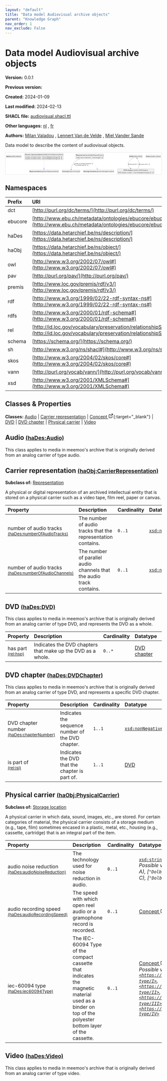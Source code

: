 ```yaml
---
layout: "default"
title: "Data model Audiovisual archive objects"
parent: "Knowledge Graph"
nav_order: 1
nav_exclude: False
---
```

<svg xmlns="http://www.w3.org/2000/svg" style="display: none;"><symbol id="svg-external-link" width="24" height="24" viewBox="0 0 24 24" fill="none" stroke="currentColor" stroke-width="2" stroke-linecap="round" stroke-linejoin="round" class="feather feather-external-link"><title id="svg-external-link-title">(external link)</title><path d="M18 13v6a2 2 0 0 1-2 2H5a2 2 0 0 1-2-2V8a2 2 0 0 1 2-2h6"></path><polyline points="15 3 21 3 21 9"></polyline><line x1="10" y1="14" x2="21" y2="3"></line> </symbol></svg>

Data model Audiovisual archive objects
====================

**Version:** 0.0.1

**Previous version:** 

**Created:** 2024-01-09

**Last modified:** 2024-02-13

**SHACL file:** [audiovisual.shacl.ttl](audiovisual.shacl.ttl)

**Other languages:**
[nl](../nl)
, [fr](../fr)

**Authors:**
[Milan Valadou](mailto:milan.valadou@meemoo.be)
, [Lennert Van de Velde](mailto:lennert.vandevelde@meemoo.be)
, [Miel Vander Sande](mailto:miel.vandersande@meemoo.be)


Data model to describe the content of audiovisual objects.

<div class="wrap">
  <div class="zoom">
  <svg xmlns="http://www.w3.org/2000/svg" xmlns:xlink="http://www.w3.org/1999/xlink" contentStyleType="text/css" preserveAspectRatio="none" version="1.1" viewBox="0 0 1597 223" zoomAndPan="magnify"><defs/><g><a href="#haDes%3AAudio" target="_top" title="#haDes%3AAudio" xlink:actuate="onRequest" xlink:href="#haDes%3AAudio" xlink:show="new" xlink:title="#haDes%3AAudio" xlink:type="simple"><g id="elem_haDes_Audio"><rect codeLine="15" fill="#F1F1F1" height="26.2969" id="haDes_Audio" rx="3.5" ry="3.5" style="stroke:#181818;stroke-width:0.5;" width="154" x="7" y="27.5"/><text fill="#000000" font-family="sans-serif" font-size="14" font-weight="bold" lengthAdjust="spacing" textLength="45" x="10" y="45.4951">Audio</text><text fill="#000000" font-family="sans-serif" font-size="14" lengthAdjust="spacing" textLength="4" x="55" y="45.4951"> </text><text fill="#000000" font-family="sans-serif" font-size="14" lengthAdjust="spacing" textLength="99" x="59" y="45.4951">(haDes:Audio)</text></g></a><a href="#haObj%3ACarrierRepresentation" target="_top" title="#haObj%3ACarrierRepresentation" xlink:actuate="onRequest" xlink:href="#haObj%3ACarrierRepresentation" xlink:show="new" xlink:title="#haObj%3ACarrierRepresentation" xlink:type="simple"><g id="elem_haObj_CarrierRepresentation"><rect codeLine="16" fill="#F1F1F1" height="66.8906" id="haObj_CarrierRepresentation" rx="3.5" ry="3.5" style="stroke:#181818;stroke-width:0.5;" width="395" x="196.5" y="7"/><text fill="#000000" font-family="sans-serif" font-size="14" font-weight="bold" lengthAdjust="spacing" textLength="55" x="199.5" y="24.9951">Carrier</text><text fill="#000000" font-family="sans-serif" font-size="14" font-weight="bold" lengthAdjust="spacing" textLength="5" x="254.5" y="24.9951"> </text><text fill="#000000" font-family="sans-serif" font-size="14" font-weight="bold" lengthAdjust="spacing" textLength="118" x="259.5" y="24.9951">representation</text><text fill="#000000" font-family="sans-serif" font-size="14" lengthAdjust="spacing" textLength="4" x="377.5" y="24.9951"> </text><text fill="#000000" font-family="sans-serif" font-size="14" lengthAdjust="spacing" textLength="207" x="381.5" y="24.9951">(haObj:CarrierRepresentation)</text><line style="stroke:#181818;stroke-width:0.5;" x1="197.5" x2="590.5" y1="33.2969" y2="33.2969"/><text fill="#000000" font-family="sans-serif" font-size="14" lengthAdjust="spacing" textLength="54" x="202.5" y="50.292">number</text><text fill="#000000" font-family="sans-serif" font-size="14" lengthAdjust="spacing" textLength="4" x="256.5" y="50.292"> </text><text fill="#000000" font-family="sans-serif" font-size="14" lengthAdjust="spacing" textLength="13" x="260.5" y="50.292">of</text><text fill="#000000" font-family="sans-serif" font-size="14" lengthAdjust="spacing" textLength="4" x="273.5" y="50.292"> </text><text fill="#000000" font-family="sans-serif" font-size="14" lengthAdjust="spacing" textLength="38" x="277.5" y="50.292">audio</text><text fill="#000000" font-family="sans-serif" font-size="14" lengthAdjust="spacing" textLength="4" x="315.5" y="50.292"> </text><text fill="#000000" font-family="sans-serif" font-size="14" lengthAdjust="spacing" textLength="42" x="319.5" y="50.292">tracks</text><text fill="#000000" font-family="sans-serif" font-size="14" lengthAdjust="spacing" textLength="4" x="361.5" y="50.292"> </text><text fill="#000000" font-family="sans-serif" font-size="14" lengthAdjust="spacing" textLength="5" x="365.5" y="50.292">:</text><text fill="#000000" font-family="sans-serif" font-size="14" lengthAdjust="spacing" textLength="4" x="370.5" y="50.292"> </text><text fill="#000000" font-family="sans-serif" font-size="14" font-style="italic" lengthAdjust="spacing" textLength="165" x="374.5" y="50.292">xsd:nonNegativeInteger</text><text fill="#000000" font-family="sans-serif" font-size="14" lengthAdjust="spacing" textLength="4" x="539.5" y="50.292"> </text><text fill="#000000" font-family="sans-serif" font-size="14" lengthAdjust="spacing" textLength="36" x="543.5" y="50.292">[0..1]</text><text fill="#000000" font-family="sans-serif" font-size="14" lengthAdjust="spacing" textLength="54" x="202.5" y="66.5889">number</text><text fill="#000000" font-family="sans-serif" font-size="14" lengthAdjust="spacing" textLength="4" x="256.5" y="66.5889"> </text><text fill="#000000" font-family="sans-serif" font-size="14" lengthAdjust="spacing" textLength="13" x="260.5" y="66.5889">of</text><text fill="#000000" font-family="sans-serif" font-size="14" lengthAdjust="spacing" textLength="4" x="273.5" y="66.5889"> </text><text fill="#000000" font-family="sans-serif" font-size="14" lengthAdjust="spacing" textLength="38" x="277.5" y="66.5889">audio</text><text fill="#000000" font-family="sans-serif" font-size="14" lengthAdjust="spacing" textLength="4" x="315.5" y="66.5889"> </text><text fill="#000000" font-family="sans-serif" font-size="14" lengthAdjust="spacing" textLength="42" x="319.5" y="66.5889">tracks</text><text fill="#000000" font-family="sans-serif" font-size="14" lengthAdjust="spacing" textLength="4" x="361.5" y="66.5889"> </text><text fill="#000000" font-family="sans-serif" font-size="14" lengthAdjust="spacing" textLength="5" x="365.5" y="66.5889">:</text><text fill="#000000" font-family="sans-serif" font-size="14" lengthAdjust="spacing" textLength="4" x="370.5" y="66.5889"> </text><text fill="#000000" font-family="sans-serif" font-size="14" font-style="italic" lengthAdjust="spacing" textLength="165" x="374.5" y="66.5889">xsd:nonNegativeInteger</text><text fill="#000000" font-family="sans-serif" font-size="14" lengthAdjust="spacing" textLength="4" x="539.5" y="66.5889"> </text><text fill="#000000" font-family="sans-serif" font-size="14" lengthAdjust="spacing" textLength="36" x="543.5" y="66.5889">[0..1]</text></g></a><a href="#premis%3ARepresentation" target="_top" title="#premis%3ARepresentation" xlink:actuate="onRequest" xlink:href="#premis%3ARepresentation" xlink:show="new" xlink:title="#premis%3ARepresentation" xlink:type="simple"><g id="elem_premis_Representation"><rect codeLine="17" fill="#F1F1F1" height="26.2969" id="premis_Representation" rx="3.5" ry="3.5" style="stroke:#181818;stroke-width:0.5;" width="300" x="244" y="178.5"/><text fill="#000000" font-family="sans-serif" font-size="14" font-weight="bold" lengthAdjust="spacing" textLength="121" x="247" y="196.4951">Representation</text><text fill="#000000" font-family="sans-serif" font-size="14" lengthAdjust="spacing" textLength="4" x="368" y="196.4951"> </text><text fill="#000000" font-family="sans-serif" font-size="14" lengthAdjust="spacing" textLength="169" x="372" y="196.4951">(premis:Representation)</text></g></a><a href="../../terms/en#skos%3AConcept" target="_top" title="../../terms/en#skos%3AConcept" xlink:actuate="onRequest" xlink:href="../../terms/en#skos%3AConcept" xlink:show="new" xlink:title="../../terms/en#skos%3AConcept" xlink:type="simple"><g id="elem_skos_Concept"><rect codeLine="18" fill="#F1F1F1" height="26.2969" id="skos_Concept" rx="3.5" ry="3.5" style="stroke:#181818;stroke-width:0.5;" width="183" x="579.5" y="178.5"/><text fill="#000000" font-family="sans-serif" font-size="14" font-weight="bold" lengthAdjust="spacing" textLength="66" x="582.5" y="196.4951">Concept</text><text fill="#000000" font-family="sans-serif" font-size="14" lengthAdjust="spacing" textLength="4" x="648.5" y="196.4951"> </text><text fill="#000000" font-family="sans-serif" font-size="14" lengthAdjust="spacing" textLength="107" x="652.5" y="196.4951">(skos:Concept)</text></g></a><a href="#haDes%3ADVD" target="_top" title="#haDes%3ADVD" xlink:actuate="onRequest" xlink:href="#haDes%3ADVD" xlink:show="new" xlink:title="#haDes%3ADVD" xlink:type="simple"><g id="elem_haDes_DVD"><rect codeLine="19" fill="#F1F1F1" height="26.2969" id="haDes_DVD" rx="3.5" ry="3.5" style="stroke:#181818;stroke-width:0.5;" width="134" x="1267" y="27.5"/><text fill="#000000" font-family="sans-serif" font-size="14" font-weight="bold" lengthAdjust="spacing" textLength="33" x="1270" y="45.4951">DVD</text><text fill="#000000" font-family="sans-serif" font-size="14" lengthAdjust="spacing" textLength="4" x="1303" y="45.4951"> </text><text fill="#000000" font-family="sans-serif" font-size="14" lengthAdjust="spacing" textLength="91" x="1307" y="45.4951">(haDes:DVD)</text></g></a><a href="#haDes%3ADVDChapter" target="_top" title="#haDes%3ADVDChapter" xlink:actuate="onRequest" xlink:href="#haDes%3ADVDChapter" xlink:show="new" xlink:title="#haDes%3ADVDChapter" xlink:type="simple"><g id="elem_haDes_DVDChapter"><rect codeLine="20" fill="#F1F1F1" height="50.5938" id="haDes_DVDChapter" rx="3.5" ry="3.5" style="stroke:#181818;stroke-width:0.5;" width="376" x="1146" y="166"/><text fill="#000000" font-family="sans-serif" font-size="14" font-weight="bold" lengthAdjust="spacing" textLength="33" x="1209.5" y="183.9951">DVD</text><text fill="#000000" font-family="sans-serif" font-size="14" font-weight="bold" lengthAdjust="spacing" textLength="5" x="1242.5" y="183.9951"> </text><text fill="#000000" font-family="sans-serif" font-size="14" font-weight="bold" lengthAdjust="spacing" textLength="61" x="1247.5" y="183.9951">chapter</text><text fill="#000000" font-family="sans-serif" font-size="14" lengthAdjust="spacing" textLength="4" x="1308.5" y="183.9951"> </text><text fill="#000000" font-family="sans-serif" font-size="14" lengthAdjust="spacing" textLength="146" x="1312.5" y="183.9951">(haDes:DVDChapter)</text><line style="stroke:#181818;stroke-width:0.5;" x1="1147" x2="1521" y1="192.2969" y2="192.2969"/><text fill="#000000" font-family="sans-serif" font-size="14" lengthAdjust="spacing" textLength="31" x="1152" y="209.292">DVD</text><text fill="#000000" font-family="sans-serif" font-size="14" lengthAdjust="spacing" textLength="4" x="1183" y="209.292"> </text><text fill="#000000" font-family="sans-serif" font-size="14" lengthAdjust="spacing" textLength="53" x="1187" y="209.292">chapter</text><text fill="#000000" font-family="sans-serif" font-size="14" lengthAdjust="spacing" textLength="4" x="1240" y="209.292"> </text><text fill="#000000" font-family="sans-serif" font-size="14" lengthAdjust="spacing" textLength="54" x="1244" y="209.292">number</text><text fill="#000000" font-family="sans-serif" font-size="14" lengthAdjust="spacing" textLength="4" x="1298" y="209.292"> </text><text fill="#000000" font-family="sans-serif" font-size="14" lengthAdjust="spacing" textLength="5" x="1302" y="209.292">:</text><text fill="#000000" font-family="sans-serif" font-size="14" lengthAdjust="spacing" textLength="4" x="1307" y="209.292"> </text><text fill="#000000" font-family="sans-serif" font-size="14" font-style="italic" lengthAdjust="spacing" textLength="165" x="1311" y="209.292">xsd:nonNegativeInteger</text><text fill="#000000" font-family="sans-serif" font-size="14" lengthAdjust="spacing" textLength="4" x="1476" y="209.292"> </text><text fill="#000000" font-family="sans-serif" font-size="14" lengthAdjust="spacing" textLength="36" x="1480" y="209.292">[1..1]</text></g></a><a href="#haObj%3APhysicalCarrier" target="_top" title="#haObj%3APhysicalCarrier" xlink:actuate="onRequest" xlink:href="#haObj%3APhysicalCarrier" xlink:show="new" xlink:title="#haObj%3APhysicalCarrier" xlink:type="simple"><g id="elem_haObj_PhysicalCarrier"><rect codeLine="21" fill="#F1F1F1" height="50.5938" id="haObj_PhysicalCarrier" rx="3.5" ry="3.5" style="stroke:#181818;stroke-width:0.5;" width="287" x="718.5" y="15"/><text fill="#000000" font-family="sans-serif" font-size="14" font-weight="bold" lengthAdjust="spacing" textLength="64" x="721.5" y="32.9951">Physical</text><text fill="#000000" font-family="sans-serif" font-size="14" font-weight="bold" lengthAdjust="spacing" textLength="5" x="785.5" y="32.9951"> </text><text fill="#000000" font-family="sans-serif" font-size="14" font-weight="bold" lengthAdjust="spacing" textLength="53" x="790.5" y="32.9951">carrier</text><text fill="#000000" font-family="sans-serif" font-size="14" lengthAdjust="spacing" textLength="4" x="843.5" y="32.9951"> </text><text fill="#000000" font-family="sans-serif" font-size="14" lengthAdjust="spacing" textLength="155" x="847.5" y="32.9951">(haObj:PhysicalCarrier)</text><line style="stroke:#181818;stroke-width:0.5;" x1="719.5" x2="1004.5" y1="41.2969" y2="41.2969"/><text fill="#000000" font-family="sans-serif" font-size="14" lengthAdjust="spacing" textLength="38" x="724.5" y="58.292">audio</text><text fill="#000000" font-family="sans-serif" font-size="14" lengthAdjust="spacing" textLength="4" x="762.5" y="58.292"> </text><text fill="#000000" font-family="sans-serif" font-size="14" lengthAdjust="spacing" textLength="38" x="766.5" y="58.292">noise</text><text fill="#000000" font-family="sans-serif" font-size="14" lengthAdjust="spacing" textLength="4" x="804.5" y="58.292"> </text><text fill="#000000" font-family="sans-serif" font-size="14" lengthAdjust="spacing" textLength="66" x="808.5" y="58.292">reduction</text><text fill="#000000" font-family="sans-serif" font-size="14" lengthAdjust="spacing" textLength="4" x="874.5" y="58.292"> </text><text fill="#000000" font-family="sans-serif" font-size="14" lengthAdjust="spacing" textLength="5" x="878.5" y="58.292">:</text><text fill="#000000" font-family="sans-serif" font-size="14" lengthAdjust="spacing" textLength="4" x="883.5" y="58.292"> </text><text fill="#000000" font-family="sans-serif" font-size="14" font-style="italic" lengthAdjust="spacing" textLength="68" x="887.5" y="58.292">xsd:string</text><text fill="#000000" font-family="sans-serif" font-size="14" lengthAdjust="spacing" textLength="4" x="955.5" y="58.292"> </text><text fill="#000000" font-family="sans-serif" font-size="14" lengthAdjust="spacing" textLength="36" x="959.5" y="58.292">[0..1]</text></g></a><a href="#premis%3AStorageLocation" target="_top" title="#premis%3AStorageLocation" xlink:actuate="onRequest" xlink:href="#premis%3AStorageLocation" xlink:show="new" xlink:title="#premis%3AStorageLocation" xlink:type="simple"><g id="elem_premis_StorageLocation"><rect codeLine="22" fill="#F1F1F1" height="26.2969" id="premis_StorageLocation" rx="3.5" ry="3.5" style="stroke:#181818;stroke-width:0.5;" width="313" x="797.5" y="178.5"/><text fill="#000000" font-family="sans-serif" font-size="14" font-weight="bold" lengthAdjust="spacing" textLength="62" x="800.5" y="196.4951">Storage</text><text fill="#000000" font-family="sans-serif" font-size="14" font-weight="bold" lengthAdjust="spacing" textLength="5" x="862.5" y="196.4951"> </text><text fill="#000000" font-family="sans-serif" font-size="14" font-weight="bold" lengthAdjust="spacing" textLength="62" x="867.5" y="196.4951">location</text><text fill="#000000" font-family="sans-serif" font-size="14" lengthAdjust="spacing" textLength="4" x="929.5" y="196.4951"> </text><text fill="#000000" font-family="sans-serif" font-size="14" lengthAdjust="spacing" textLength="174" x="933.5" y="196.4951">(premis:StorageLocation)</text></g></a><a href="#haDes%3AVideo" target="_top" title="#haDes%3AVideo" xlink:actuate="onRequest" xlink:href="#haDes%3AVideo" xlink:show="new" xlink:title="#haDes%3AVideo" xlink:type="simple"><g id="elem_haDes_Video"><rect codeLine="23" fill="#F1F1F1" height="26.2969" id="haDes_Video" rx="3.5" ry="3.5" style="stroke:#181818;stroke-width:0.5;" width="154" x="1436" y="27.5"/><text fill="#000000" font-family="sans-serif" font-size="14" font-weight="bold" lengthAdjust="spacing" textLength="45" x="1439" y="45.4951">Video</text><text fill="#000000" font-family="sans-serif" font-size="14" lengthAdjust="spacing" textLength="4" x="1484" y="45.4951"> </text><text fill="#000000" font-family="sans-serif" font-size="14" lengthAdjust="spacing" textLength="99" x="1488" y="45.4951">(haDes:Video)</text></g></a><g id="link_haObj_CarrierRepresentation_premis_Representation"><path codeLine="27" d="M394,74.2 C394,107.09 394,138.07 394,160.5 " fill="none" id="haObj_CarrierRepresentation-to-premis_Representation" style="stroke:#0000FF;stroke-width:1.0;stroke-dasharray:1.0,3.0;"/><polygon fill="none" points="394,178.5,400,160.5,388,160.5,394,178.5" style="stroke:#0000FF;stroke-width:1.0;"/></g><g id="link_haDes_DVD_haDes_DVDChapter"><path codeLine="36" d="M1311.41,53.76 C1283.34,70.73 1241.08,103.04 1258,136 C1264.16,147.99 1269.4651,154.3907 1280.3751,162.3607 " fill="none" id="haDes_DVD-to-haDes_DVDChapter" style="stroke:#454645;stroke-width:1.0;"/><polygon fill="#454645" points="1285.22,165.9,1280.3122,157.3611,1281.1826,162.9506,1275.5931,163.821,1285.22,165.9" style="stroke:#454645;stroke-width:1.0;"/><polygon fill="#000000" points="1261.6261,124.874,1266.9373,116.9846,1261.2857,115.3695,1261.6261,124.874" style="stroke:#000000;stroke-width:1.0;"/><text fill="#000000" font-family="sans-serif" font-size="13" lengthAdjust="spacing" textLength="23" x="1272" y="124.5669">has</text><text fill="#000000" font-family="sans-serif" font-size="13" lengthAdjust="spacing" textLength="4" x="1295" y="124.5669"> </text><text fill="#000000" font-family="sans-serif" font-size="13" lengthAdjust="spacing" textLength="26" x="1299" y="124.5669">part</text><text fill="#000000" font-family="sans-serif" font-size="13" lengthAdjust="spacing" textLength="4" x="1325" y="124.5669"> </text><text fill="#000000" font-family="sans-serif" font-size="13" lengthAdjust="spacing" textLength="33" x="1329" y="124.5669">[0..*]</text></g><g id="link_haDes_DVDChapter_haDes_DVD"><path codeLine="40" d="M1352.86,165.78 C1358.57,156.87 1364.09,146.44 1367,136 C1375.41,105.87 1359.1195,76.3063 1346.6595,58.4963 " fill="none" id="haDes_DVDChapter-to-haDes_DVD" style="stroke:#454645;stroke-width:1.0;"/><polygon fill="#454645" points="1343.22,53.58,1345.1017,63.2474,1346.0862,57.6769,1351.6567,58.6615,1343.22,53.58" style="stroke:#454645;stroke-width:1.0;"/><polygon fill="#000000" points="1373.7115,115.0747,1371.2994,124.2743,1377.1674,123.9352,1373.7115,115.0747" style="stroke:#000000;stroke-width:1.0;"/><text fill="#000000" font-family="sans-serif" font-size="13" lengthAdjust="spacing" textLength="10" x="1383" y="124.5669">is</text><text fill="#000000" font-family="sans-serif" font-size="13" lengthAdjust="spacing" textLength="4" x="1393" y="124.5669"> </text><text fill="#000000" font-family="sans-serif" font-size="13" lengthAdjust="spacing" textLength="26" x="1397" y="124.5669">part</text><text fill="#000000" font-family="sans-serif" font-size="13" lengthAdjust="spacing" textLength="4" x="1423" y="124.5669"> </text><text fill="#000000" font-family="sans-serif" font-size="13" lengthAdjust="spacing" textLength="12" x="1427" y="124.5669">of</text><text fill="#000000" font-family="sans-serif" font-size="13" lengthAdjust="spacing" textLength="4" x="1439" y="124.5669"> </text><text fill="#000000" font-family="sans-serif" font-size="13" lengthAdjust="spacing" textLength="34" x="1443" y="124.5669">[1..1]</text></g><g id="link_haObj_PhysicalCarrier_premis_StorageLocation"><path codeLine="43" d="M877.19,66.1 C897.1,98.34 921.7815,138.3254 936.9315,162.8554 " fill="none" id="haObj_PhysicalCarrier-to-premis_StorageLocation" style="stroke:#0000FF;stroke-width:1.0;stroke-dasharray:1.0,3.0;"/><polygon fill="none" points="946.39,178.17,942.0364,159.7026,931.8267,166.0082,946.39,178.17" style="stroke:#0000FF;stroke-width:1.0;"/></g><g id="link_haObj_PhysicalCarrier_skos_Concept"><path codeLine="46" d="M758.26,66.01 C736.82,75.05 715.94,87.33 700,104 C680.08,124.83 674.4503,153.7932 672.5003,172.2532 " fill="none" id="haObj_PhysicalCarrier-to-skos_Concept" style="stroke:#454645;stroke-width:1.0;"/><polygon fill="#454645" points="671.87,178.22,676.7933,169.69,672.3952,173.2477,668.8376,168.8496,671.87,178.22" style="stroke:#454645;stroke-width:1.0;"/><polygon fill="#000000" points="701.8595,124.0235,709.8276,118.8312,705.2539,115.1393,701.8595,124.0235" style="stroke:#000000;stroke-width:1.0;"/><text fill="#000000" font-family="sans-serif" font-size="13" lengthAdjust="spacing" textLength="35" x="714" y="117.0669">audio</text><text fill="#000000" font-family="sans-serif" font-size="13" lengthAdjust="spacing" textLength="4" x="749" y="117.0669"> </text><text fill="#000000" font-family="sans-serif" font-size="13" lengthAdjust="spacing" textLength="60" x="753" y="117.0669">recording</text><text fill="#000000" font-family="sans-serif" font-size="13" lengthAdjust="spacing" textLength="4" x="813" y="117.0669"> </text><text fill="#000000" font-family="sans-serif" font-size="13" lengthAdjust="spacing" textLength="39" x="817" y="117.0669">speed</text><text fill="#000000" font-family="sans-serif" font-size="13" lengthAdjust="spacing" textLength="4" x="856" y="117.0669"> </text><text fill="#000000" font-family="sans-serif" font-size="13" lengthAdjust="spacing" textLength="34" x="860" y="117.0669">[0..1]</text><text fill="#000000" font-family="sans-serif" font-size="13" lengthAdjust="spacing" textLength="63" x="714" y="132.1997">iec-60094</text><text fill="#000000" font-family="sans-serif" font-size="13" lengthAdjust="spacing" textLength="4" x="777" y="132.1997"> </text><text fill="#000000" font-family="sans-serif" font-size="13" lengthAdjust="spacing" textLength="28" x="781" y="132.1997">type</text><text fill="#000000" font-family="sans-serif" font-size="13" lengthAdjust="spacing" textLength="4" x="809" y="132.1997"> </text><text fill="#000000" font-family="sans-serif" font-size="13" lengthAdjust="spacing" textLength="34" x="813" y="132.1997">[0..1]</text></g></g></svg>
  </div>
</div>

## Namespaces

| Prefix | URI      |
| :----- | :------- |
| dct     | [http://purl.org/dc/terms/](http://purl.org/dc/terms/) |
| ebucore     | [http://www.ebu.ch/metadata/ontologies/ebucore/ebucore#](http://www.ebu.ch/metadata/ontologies/ebucore/ebucore#) |
| haDes     | [https://data.hetarchief.be/ns/description/](https://data.hetarchief.be/ns/description/) |
| haObj     | [https://data.hetarchief.be/ns/object/](https://data.hetarchief.be/ns/object/) |
| owl     | [http://www.w3.org/2002/07/owl#](http://www.w3.org/2002/07/owl#) |
| pav     | [http://purl.org/pav/](http://purl.org/pav/) |
| premis     | [http://www.loc.gov/premis/rdf/v3/](http://www.loc.gov/premis/rdf/v3/) |
| rdf     | [http://www.w3.org/1999/02/22-rdf-syntax-ns#](http://www.w3.org/1999/02/22-rdf-syntax-ns#) |
| rdfs     | [http://www.w3.org/2000/01/rdf-schema#](http://www.w3.org/2000/01/rdf-schema#) |
| rel     | [http://id.loc.gov/vocabulary/preservation/relationshipSubType/](http://id.loc.gov/vocabulary/preservation/relationshipSubType/) |
| schema     | [https://schema.org/](https://schema.org/) |
| sh     | [http://www.w3.org/ns/shacl#](http://www.w3.org/ns/shacl#) |
| skos     | [http://www.w3.org/2004/02/skos/core#](http://www.w3.org/2004/02/skos/core#) |
| vann     | [http://purl.org/vocab/vann/](http://purl.org/vocab/vann/) |
| xsd     | [http://www.w3.org/2001/XMLSchema#](http://www.w3.org/2001/XMLSchema#) |

## Classes & Properties

**Classes:** 
 [Audio](#haDes%3AAudio) |  [Carrier representation](#haObj%3ACarrierRepresentation) |  [Concept <svg class="svg-external-link" viewBox="0 0 24 24" aria-labelledby="svg-external-link-title"><use xlink:href="#svg-external-link"></use></svg>](../../terms/en#skos%3AConcept){:target="_blank"} |  [DVD](#haDes%3ADVD) |  [DVD chapter](#haDes%3ADVDChapter) |  [Physical carrier](#haObj%3APhysicalCarrier) |  [Video](#haDes%3AVideo)
## <a id="haDes%3AAudio"></a>Audio <small>[(haDes:Audio)](https://data.hetarchief.be/ns/description/Audio)</small>


This class applies to media in meemoo's archive that is originally derived from an analog carrier of type audio.


## <a id="haObj%3ACarrierRepresentation"></a>Carrier representation <small>[(haObj:CarrierRepresentation)](https://data.hetarchief.be/ns/object/CarrierRepresentation)</small>


**Subclass of:** 
[Representation](#premis%3ARepresentation)

A physical or digital representation of an archived intellectual entity that is stored on a physical carrier such as a video tape, film reel, paper or canvas.

| Property | Description | Cardinality | Datatype |
| :------ | :---------- | :---------- | :------- |
| <a id='haDes%3AnumberOfAudioTracks'></a>number of audio tracks <br> <small>[(haDes:numberOfAudioTracks)](https://data.hetarchief.be/ns/description/numberOfAudioTracks)</small> | The number of audio tracks that the representation contains. | `0..1` | [`xsd:nonNegativeInteger`](http://www.w3.org/2001/XMLSchema#nonNegativeInteger)  |
| <a id='haDes%3AnumberOfAudioChannels'></a>number of audio tracks <br> <small>[(haDes:numberOfAudioChannels)](https://data.hetarchief.be/ns/description/numberOfAudioChannels)</small> | The number of parallel audio channels that the audio track contains. | `0..1` | [`xsd:nonNegativeInteger`](http://www.w3.org/2001/XMLSchema#nonNegativeInteger)  |



## <a id="haDes%3ADVD"></a>DVD <small>[(haDes:DVD)](https://data.hetarchief.be/ns/description/DVD)</small>


This class applies to media in meemoo's archive that is originally derived from an analog carrier of type DVD, and represents the DVD as a whole.

| Property | Description | Cardinality | Datatype |
| :------ | :---------- | :---------- | :------- |
| <a id='rel%3Ahsp'></a>has part <br> <small>[(rel:hsp)](http://id.loc.gov/vocabulary/preservation/relationshipSubType/hsp)</small> | Indicates the DVD chapters that make up the DVD as a whole. | `0..*` | [DVD chapter](#haDes%3ADVDChapter)  |

## <a id="haDes%3ADVDChapter"></a>DVD chapter <small>[(haDes:DVDChapter)](https://data.hetarchief.be/ns/description/DVDChapter)</small>


This class applies to media in meemoo's archive that is originally derived from an analog carrier of type DVD, and represents a specific DVD chapter.

| Property | Description | Cardinality | Datatype |
| :------ | :---------- | :---------- | :------- |
| <a id='haDes%3AchapterNumber'></a>DVD chapter number <br> <small>[(haDes:chapterNumber)](https://data.hetarchief.be/ns/description/chapterNumber)</small> | Indicates the sequence number of the DVD chapter. | `1..1` | [`xsd:nonNegativeInteger`](http://www.w3.org/2001/XMLSchema#nonNegativeInteger)  |
| <a id='rel%3Aisi'></a>is part of <br> <small>[(rel:isi)](http://id.loc.gov/vocabulary/preservation/relationshipSubType/isi)</small> | Indicates the DVD that the chapter is part of. | `1..1` | [DVD](#haDes%3ADVD)  |

## <a id="haObj%3APhysicalCarrier"></a>Physical carrier <small>[(haObj:PhysicalCarrier)](https://data.hetarchief.be/ns/object/PhysicalCarrier)</small>


**Subclass of:** 
[Storage location](#premis%3AStorageLocation)

A physical carrier in which data, sound, images, etc., are stored.  For certain categories of material, the physical carrier consists of a storage medium (e.g., tape, film) sometimes encased in a plastic, metal, etc., housing (e.g., cassette, cartridge) that is an integral part of the item.

| Property | Description | Cardinality | Datatype |
| :------ | :---------- | :---------- | :------- |
| <a id='haDes%3AaudioNoiseReduction'></a>audio noise reduction <br> <small>[(haDes:audioNoiseReduction)](https://data.hetarchief.be/ns/description/audioNoiseReduction)</small> | The technology used for noise reduction in audio. | `0..1` | [`xsd:string`](http://www.w3.org/2001/XMLSchema#string) <br>_Possible values: [`"DBX"`](DBX), [`"Dolby A"`](Dolby A), [`"Dolby B"`](Dolby B), [`"Dolby C"`](Dolby C), [`"Dolby D"`](Dolby D)_ |
| <a id='haDes%3AaudioRecordingSpeed'></a>audio recording speed <br> <small>[(haDes:audioRecordingSpeed)](https://data.hetarchief.be/ns/description/audioRecordingSpeed)</small> | The speed with which open reel audio or a gramophone record is recorded. | `0..1` | [Concept <svg class="svg-external-link" viewBox="0 0 24 24" aria-labelledby="svg-external-link-title"><use xlink:href="#svg-external-link"></use></svg>](../../terms/en#skos%3AConcept){:target="_blank"}  |
| <a id='haDes%3Aiec60094Type'></a>iec-60094 type <br> <small>[(haDes:iec60094Type)](https://data.hetarchief.be/ns/description/iec60094Type)</small> | The IEC-60094 Type of the compact cassette that indicates the magnetic material used as a binder on top of the polyester bottom layer of the cassette. | `0..1` | [Concept <svg class="svg-external-link" viewBox="0 0 24 24" aria-labelledby="svg-external-link-title"><use xlink:href="#svg-external-link"></use></svg>](../../terms/en#skos%3AConcept){:target="_blank"} <br>_Possible values: [`<https://data.hetarchief.be/id/iec60094-type/I>`](https://data.hetarchief.be/id/iec60094-type/I), [`<https://data.hetarchief.be/id/iec60094-type/II>`](https://data.hetarchief.be/id/iec60094-type/II), [`<https://data.hetarchief.be/id/iec60094-type/III>`](https://data.hetarchief.be/id/iec60094-type/III), [`<https://data.hetarchief.be/id/iec60094-type/IV>`](https://data.hetarchief.be/id/iec60094-type/IV)_ |



## <a id="haDes%3AVideo"></a>Video <small>[(haDes:Video)](https://data.hetarchief.be/ns/description/Video)</small>


This class applies to media in meemoo's archive that is originally derived from an analog carrier of type video.


[^1]: Unique language tags required
<style>
.zoom > svg {
    width: 100%;
    height: auto;
    background-color: #fff;
}

.zoom > svg text{
   -webkit-user-select: none;
   -moz-user-select: none;
   -ms-user-select: none;
   user-select: none;
}

.wrap {
  overflow: hidden;
  border: 1px solid #E6E6E6;
}

.zoom {
  position: relative;
}

.zoom:hover {
  transform: scale(2.0); cursor: grab;
}
.svg-external-link {
  width: 16px;
  height: 16px;
}
</style>
<script>
var svg = document.querySelector('svg[zoomAndPan="magnify"]');
var zoomDiv = document.querySelector('.zoom');
zoomDiv.addEventListener('mouseleave', onMouseOutZoomDiv);
if (window.PointerEvent) {
  svg.addEventListener('pointerdown', onPointerDown);
  svg.addEventListener('pointerup', onPointerUp);
  svg.addEventListener('pointerleave', onPointerUp); 
  svg.addEventListener('pointermove', onPointerMove); 
} else {

  svg.addEventListener('mousedown', onPointerDown); 
  svg.addEventListener('mouseup', onPointerUp); 
  svg.addEventListener('mouseleave', onPointerUp); 
  svg.addEventListener('mousemove', onPointerMove); 

  svg.addEventListener('touchstart', onPointerDown);
  svg.addEventListener('touchend', onPointerUp);
  svg.addEventListener('touchmove', onPointerMove); 
}

function getPointFromEvent (event) {
  var point = {x:0, y:0};
  if (event.targetTouches) {
    point.x = event.targetTouches[0].clientX;
    point.y = event.targetTouches[0].clientY;
  } else {
    point.x = event.clientX;
    point.y = event.clientY;
  }
  
  return point;
}

var isPointerDown = false;

var pointerOrigin = {
  x: 0,
  y: 0
};

function onPointerDown(event) {
  isPointerDown = true; 
  
  var pointerPosition = getPointFromEvent(event);
  pointerOrigin.x = pointerPosition.x;
  pointerOrigin.y = pointerPosition.y;
}

var originalViewBoxString = svg.getAttribute('viewBox');
var originalViewBoxList= svg.viewBox.baseVal;

var originalViewBox = {
    x: originalViewBoxList.x,
    y: originalViewBoxList.y,
    width: originalViewBoxList.width,
    height: originalViewBoxList.height
};

var viewBox = structuredClone(originalViewBox);
console.log(viewBox);
var newViewBox = {
  x: 0,
  y: 0
};

var ratio = viewBox.width / svg.getBoundingClientRect().width;
window.addEventListener('resize', function() {
  ratio = viewBox.width / svg.getBoundingClientRect().width;
});

function onPointerMove (event) {
  if (!isPointerDown) {
    return;
  }
  event.preventDefault();

  var pointerPosition = getPointFromEvent(event);

  newViewBox.x = viewBox.x - ((pointerPosition.x - pointerOrigin.x) * ratio);
  newViewBox.y = viewBox.y - ((pointerPosition.y - pointerOrigin.y) * ratio);

  var viewBoxString = `${newViewBox.x} ${newViewBox.y} ${viewBox.width} ${viewBox.height}`;
  svg.setAttribute('viewBox', viewBoxString);
}

function onPointerUp() {
  isPointerDown = false;

  viewBox.x = newViewBox.x;
  viewBox.y = newViewBox.y;
}
function onMouseOutZoomDiv(event) {

  var viewBoxString = structuredClone(originalViewBoxString);
  viewBox.x = 0;
  viewBox.y = 0;
  svg.setAttribute('viewBox', originalViewBoxString);
}

</script>
